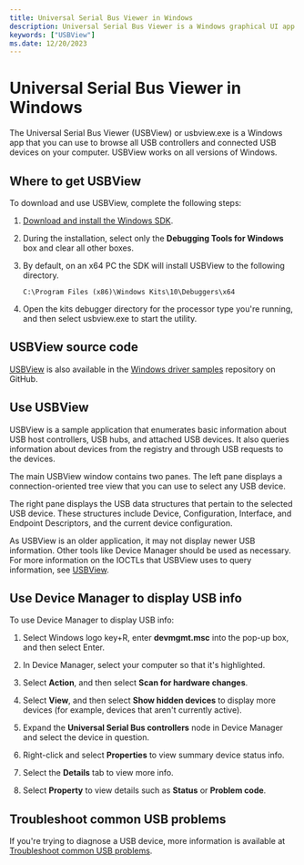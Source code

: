 ```yaml
---
title: Universal Serial Bus Viewer in Windows
description: Universal Serial Bus Viewer is a Windows graphical UI app that you can use to browse all USB controllers and connected USB devices on your computer.
keywords: ["USBView"]
ms.date: 12/20/2023
---
```


# Universal Serial Bus Viewer in Windows

The Universal Serial Bus Viewer (USBView) or usbview.exe is a Windows app that you can use to browse all USB controllers and connected USB devices on your computer. USBView works on all versions of Windows.

## Where to get USBView

To download  and use USBView, complete the following steps:

1. [Download and install the Windows SDK](https://developer.microsoft.com/windows/downloads/windows-sdk/).

1. During the installation, select only the **Debugging Tools for Windows** box and clear all other boxes.

1. By default, on an x64 PC the SDK will install USBView to the following directory.

   `C:\Program Files (x86)\Windows Kits\10\Debuggers\x64`

1. Open the kits debugger directory for the processor type you're running, and then select usbview.exe to start the utility.

## USBView source code

[USBView](https://github.com/Microsoft/Windows-driver-samples/tree/main/usb/usbview) is also available in the [Windows driver samples](https://github.com/Microsoft/Windows-driver-samples) repository on GitHub.

## Use USBView

USBView is a sample application that enumerates basic information about USB host controllers, USB hubs, and attached USB devices. It also queries information about devices from the registry and through USB requests to the devices.

The main USBView window contains two panes. The left pane displays a connection-oriented tree view that you can use to select any USB device.

The right pane displays the USB data structures that pertain to the selected USB device. These structures include Device, Configuration, Interface, and Endpoint Descriptors, and the current device configuration.

As USBView is an older application, it may not display newer USB information. Other tools like Device Manager should be used as necessary. For more information on the IOCTLs that USBView uses to query information, see [USBView](https://github.com/Microsoft/Windows-driver-samples/tree/main/usb/usbview).

## Use Device Manager to display USB info

To use Device Manager to display USB info:

1. Select Windows logo key+R, enter **devmgmt.msc** into the pop-up box, and then select Enter.

1. In Device Manager, select your computer so that it's highlighted.

1. Select **Action**, and then select **Scan for hardware changes**.

1. Select **View**, and then select **Show hidden devices** to display more devices (for example, devices that aren't currently active).

1. Expand the **Universal Serial Bus controllers** node in Device Manager and select the device in question.

1. Right-click and select **Properties** to view summary device status info.

1. Select the **Details** tab to view more info.

1. Select **Property** to view details such as **Status** or **Problem code**.

## Troubleshoot common USB problems

If you're trying to diagnose a USB device, more information is available at [Troubleshoot common USB problems](https://support.microsoft.com/windows/troubleshoot-common-usb-problems-5e9a9b49-ad43-702e-083e-6107e95deb88).
